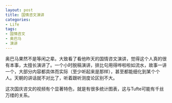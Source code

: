```yaml
---
layout: post
title: 国情咨文演讲
categories:
- Life
tags:
- 国情咨文
- 奥巴马
- 演讲
---
```


奥巴马果然不是等闲之辈。大致看了看他昨天的国情咨文演讲，觉得这个人真的很有本事，太擅长演讲了。一个小时脱稿演讲，排比句用得哗啦啦如流水，故事一讲一个，大部分内容都具体而实际（至少听起来是那样），甚至都能细化到某个个人。天朝的讲话就不对比了，听着跟听测度论区别不大。

这次国庆咨文的视频有个显著特色，就是有很多统计图表，这与Tufte可能有千丝万缕的关系。
